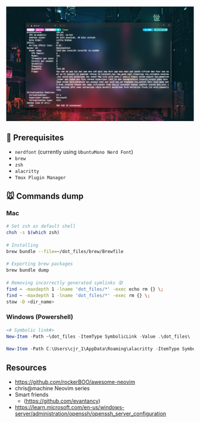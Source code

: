 ![Mah bootifoo terminal](assets/banner.png)

## 🫎 Prerequisites
- `nerdfont` (currently using `UbuntuMono Nerd Font`)
- `brew`
- `zsh`
- `alacritty`
- `Tmux Plugin Manager` 

## 🐭 Commands dump
### Mac
```bash
# Set zsh as default shell
chsh -s $(which zsh)

# Installing
brew bundle --file=~/dot_files/brew/Brewfile

# Exporting brew packages
brew bundle dump

# Removing incorrectly generated symlinks 😰
find ~ -maxdepth 1 -lname 'dot_files/*' -exec echo rm {} \;
find ~ -maxdepth 1 -lname 'dot_files/*' -exec rm {} \;
stow -D <dir_name>
```

### Windows (Powershell)
```powershell
<# Symbolic link#>
New-Item -Path ~\dot_files -ItemType SymbolicLink -Value .\dot_files\

New-Item -Path C:\Users\cjr_1\AppData\Roaming\alacritty -ItemType SymbolicLink -Value C:\Users\cjr_1\dot_files\alacritty\.config\alacritty
```

## Resources
- https://github.com/rockerBOO/awesome-neovim
- chris@machine Neovim series
- Smart friends 
  - (https://github.com/evantancy)
- https://learn.microsoft.com/en-us/windows-server/administration/openssh/openssh_server_configuration
